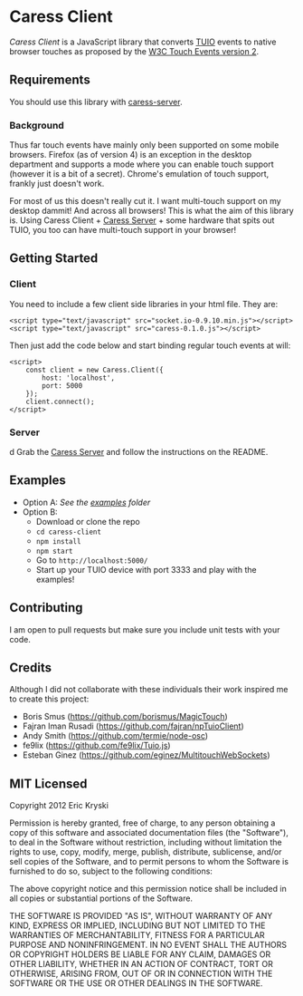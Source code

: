 # Caress Client

_Caress Client_ is a JavaScript library that converts [TUIO](http://www.tuio.org) events to native browser touches as proposed by the [W3C Touch Events version 2](http://dvcs.w3.org/hg/webevents/raw-file/tip/touchevents.html).

## Requirements

You should use this library with [caress-server](https://github.com/MadDeveloper/caress-server).

### Background

Thus far touch events have mainly only been supported on some mobile browsers. Firefox (as of version 4) is an exception in the desktop department and supports a mode where you can enable touch support (however it is a bit of a secret). Chrome's emulation of touch support, frankly just doesn't work.

For most of us this doesn't really cut it. I want multi-touch support on my desktop dammit! And across all browsers! This is what the aim of this library is. Using Caress Client + [Caress Server](https://github.com/MadDeveloper/caress-client) + some hardware that spits out TUIO, you too can have multi-touch support in your browser!

## Getting Started

### Client

You need to include a few client side libraries in your html file. They are:

    <script type="text/javascript" src="socket.io-0.9.10.min.js"></script>
    <script type="text/javascript" src="caress-0.1.0.js"></script>

Then just add the code below and start binding regular touch events at will:

    <script>
        const client = new Caress.Client({
            host: 'localhost',
            port: 5000
        });
        client.connect();
    </script>

### Server

d
Grab the [Caress Server](https://github.com/MadDeveloper/caress-client) and follow the instructions on the README.

## Examples

- Option A: _See the [examples](https://github.com/MadDeveloper/caress-client/tree/master/examples) folder_
- Option B:
  - Download or clone the repo
  - `cd caress-client`
  - `npm install`
  - `npm start`
  - Go to `http://localhost:5000/`
  - Start up your TUIO device with port 3333 and play with the examples!

## Contributing

I am open to pull requests but make sure you include unit tests with your code.

## Credits

Although I did not collaborate with these individuals their work inspired me to create this project:

- Boris Smus (https://github.com/borismus/MagicTouch)
- Fajran Iman Rusadi (https://github.com/fajran/npTuioClient)
- Andy Smith (https://github.com/termie/node-osc)
- fe9lix (https://github.com/fe9lix/Tuio.js)
- Esteban Ginez (https://github.com/eginez/MultitouchWebSockets)

## MIT Licensed

Copyright 2012 Eric Kryski

Permission is hereby granted, free of charge, to any person obtaining
a copy of this software and associated documentation files (the
"Software"), to deal in the Software without restriction, including
without limitation the rights to use, copy, modify, merge, publish,
distribute, sublicense, and/or sell copies of the Software, and to
permit persons to whom the Software is furnished to do so, subject to
the following conditions:

The above copyright notice and this permission notice shall be
included in all copies or substantial portions of the Software.

THE SOFTWARE IS PROVIDED "AS IS", WITHOUT WARRANTY OF ANY KIND,
EXPRESS OR IMPLIED, INCLUDING BUT NOT LIMITED TO THE WARRANTIES OF
MERCHANTABILITY, FITNESS FOR A PARTICULAR PURPOSE AND
NONINFRINGEMENT. IN NO EVENT SHALL THE AUTHORS OR COPYRIGHT HOLDERS BE
LIABLE FOR ANY CLAIM, DAMAGES OR OTHER LIABILITY, WHETHER IN AN ACTION
OF CONTRACT, TORT OR OTHERWISE, ARISING FROM, OUT OF OR IN CONNECTION
WITH THE SOFTWARE OR THE USE OR OTHER DEALINGS IN THE SOFTWARE.
